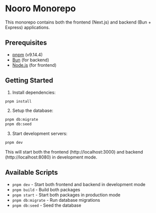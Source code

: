 # Nooro Monorepo

This monorepo contains both the frontend (Next.js) and backend (Bun + Express) applications.

## Prerequisites

- [pnpm](https://pnpm.io) (v9.14.4)
- [Bun](https://bun.sh) (for backend)
- [Node.js](https://nodejs.org) (for frontend)

## Getting Started

1. Install dependencies:

```bash
pnpm install
```

2. Setup the database:

```bash
pnpm db:migrate
pnpm db:seed
```

3. Start development servers:

```bash
pnpm dev
```

This will start both the frontend (http://localhost:3000) and backend (http://localhost:8080) in development mode.

## Available Scripts

- `pnpm dev` - Start both frontend and backend in development mode
- `pnpm build` - Build both packages
- `pnpm start` - Start both packages in production mode
- `pnpm db:migrate` - Run database migrations
- `pnpm db:seed` - Seed the database
